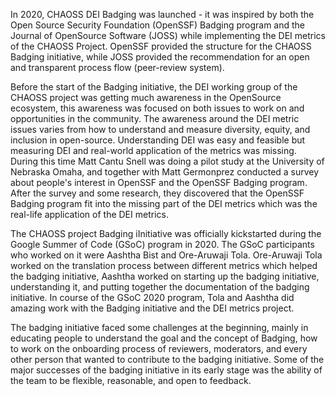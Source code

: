 In 2020, CHAOSS DEI Badging was launched - it was inspired by both the Open Source Security Foundation (OpenSSF) Badging program and the Journal of OpenSource Software (JOSS) while implementing the DEI metrics of the CHAOSS Project. OpenSSF provided the structure for the CHAOSS Badging initiative, while JOSS provided the recommendation for an open and transparent process flow (peer-review system).

Before the start of the Badging initiative, the DEI working group of the CHAOSS project was getting much awareness in the OpenSource ecosystem, this awareness was focused on both issues to work on and opportunities in the community. The awareness around the DEI metric issues varies from how to understand and measure diversity, equity, and inclusion in open-source. Understanding DEI was easy and feasible but measuring DEI and real-world application of the metrics was missing. During this time Matt Cantu Snell was doing a pilot study at the University of Nebraska Omaha, and together with Matt Germonprez conducted a survey about people's interest in OpenSSF and the OpenSSF Badging program. After the survey and some research, they discovered that the OpenSSF Badging program fit into the missing part of the DEI metrics which was the real-life application of the DEI metrics.

The CHAOSS project Badging iInitiative was officially kickstarted during the Google Summer of Code (GSoC) program in 2020. The GSoC participants who worked on it were Aashtha Bist and Ore-Aruwaji Tola. Ore-Aruwaji Tola worked on the translation process between different metrics which helped the badging initiative, Aashtha worked on starting up the badging initiative, understanding it, and putting together the documentation of the badging initiative. In course of the GSoC 2020 program, Tola and Aashtha did amazing work with the Badging initiative and the DEI metrics project.

The badging initiative faced some challenges at the beginning, mainly in educating people to understand the goal and the concept of Badging, how to work on the onboarding process of reviewers, moderators, and every other person that wanted to contribute to the badging initiative. Some of the major successes of the badging initiative in its early stage was the ability of the team to be flexible, reasonable, and open to feedback.

